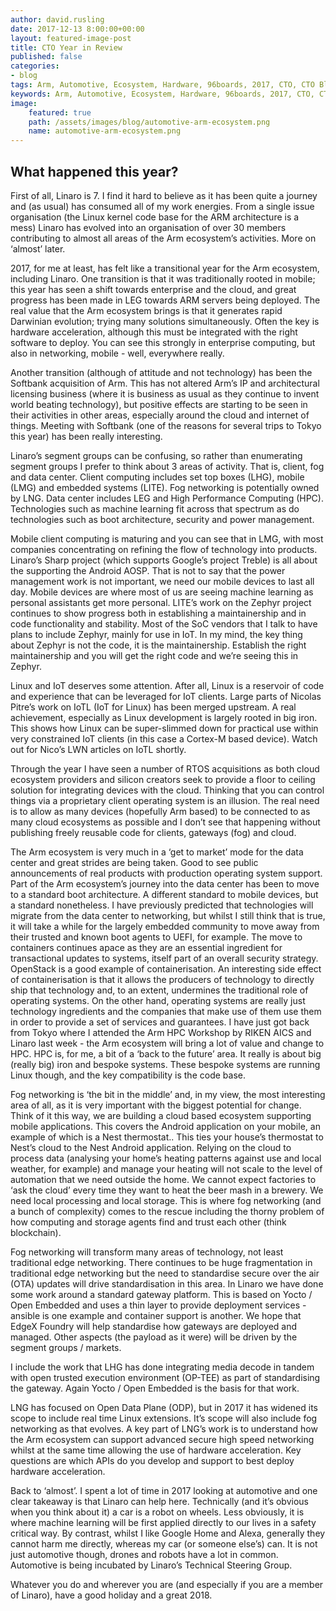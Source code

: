 ```yaml
---
author: david.rusling
date: 2017-12-13 8:00:00+00:00
layout: featured-image-post
title: CTO Year in Review
published: false
categories:
- blog
tags: Arm, Automotive, Ecosystem, Hardware, 96boards, 2017, CTO, CTO Blog
keywords: Arm, Automotive, Ecosystem, Hardware, 96boards, 2017, CTO, CTO Blog
image:
    featured: true
    path: /assets/images/blog/automotive-arm-ecosystem.png
    name: automotive-arm-ecosystem.png
---
```

## What happened this year? 

First of all, Linaro is 7. I find it hard to believe as it has been quite a journey and (as usual) has consumed all of my work energies. From a single issue organisation (the Linux kernel code base for the ARM architecture is a mess) Linaro has evolved into an organisation of over 30 members contributing to almost all areas of the Arm ecosystem’s activities. More on ‘almost’ later.

2017, for me at least, has felt like a transitional year for the Arm ecosystem, including Linaro. One transition is that it was traditionally rooted in mobile; this year has seen a shift towards enterprise and the cloud, and great progress has been made in LEG towards ARM servers being deployed. The real value that the Arm ecosystem brings is that it generates rapid Darwinian evolution; trying many solutions simultaneously. Often the key is hardware acceleration, although this must be integrated with the right software to deploy. You can see this strongly in enterprise computing, but also in networking, mobile - well, everywhere really. 

Another transition (although of attitude and not technology) has been the Softbank acquisition of Arm. This has not altered Arm’s IP and architectural licensing business (where it is business as usual as they continue to invent world beating technology), but positive effects are starting to be seen in their activities in other areas, especially around the cloud and internet of things. Meeting with Softbank (one of the reasons for several trips to Tokyo this year) has been really interesting.

Linaro’s segment groups can be confusing, so rather than enumerating segment groups I prefer to think about 3 areas of activity. That is, client, fog and data center. Client computing includes set top boxes (LHG), mobile (LMG) and embedded systems (LITE). Fog networking is potentially owned by LNG. Data center includes LEG and High Performance Computing (HPC). Technologies such as machine learning fit across that spectrum as do technologies such as boot architecture, security and power management.

Mobile client computing is maturing and you can see that in LMG, with most companies concentrating on refining the flow of technology into products. Linaro’s Sharp project (which supports Google’s project Treble) is all about the supporting the Android AOSP. That is not to say that the power management work is not important, we need our mobile devices to last all day. Mobile devices are where most of us are seeing machine learning as personal assistants get more personal. LITE’s work on the Zephyr project continues to show progress both in establishing a maintainership and in code functionality and stability. Most of the SoC vendors that I talk to have plans to include Zephyr, mainly for use in IoT. In my mind, the key thing about Zephyr is not the code, it is the maintainership. Establish the right maintainership and you will get the right code and we’re seeing this in Zephyr. 

Linux and IoT deserves some attention. After all, Linux is a reservoir of code and experience that can be leveraged for IoT clients. Large parts of Nicolas Pitre’s work on IoTL (IoT for Linux) has been merged upstream. A real achievement, especially as Linux development is largely rooted in big iron. This shows how Linux can be super-slimmed down for practical use within very constrained IoT clients (in this case a Cortex-M based device). Watch out for Nico’s LWN articles on IoTL shortly.

Through the year I have seen a number of RTOS acquisitions as both cloud ecosystem providers and silicon creators seek to provide a floor to ceiling solution for integrating devices with the cloud. Thinking that you can control things via a proprietary client operating system is an illusion. The real need is to allow as many devices (hopefully Arm based) to be connected to as many cloud ecosystems as possible and I don’t see that happening without publishing freely reusable code for clients, gateways (fog) and cloud.

The Arm ecosystem is very much in a ‘get to market’ mode for the data center and great strides are being taken. Good to see public announcements of real products with production operating system support. Part of the Arm ecosystem’s journey into the data center has been to move to a standard boot architecture. A different standard to mobile devices, but a standard nonetheless. I have previously predicted that technologies will migrate from the data center to networking, but whilst I still think that is true, it will take a while for the largely embedded community to move away from their trusted and known boot agents to UEFI, for example. The move to containers continues apace as they are an essential ingredient for transactional updates to systems, itself part of an overall security strategy. OpenStack is a good example of containerisation. An interesting side effect of containerisation is that it allows the producers of technology to directly ship that technology and, to an extent, undermines the traditional role of operating systems. On the other hand, operating systems are really just technology ingredients and the companies that make use of them use them in order to provide a set of services and guarantees. 
I have just got back from Tokyo where I attended the Arm HPC Workshop by RIKEN AICS and Linaro last week - the Arm ecosystem will bring a lot of value and change to HPC. HPC is, for me, a bit of a ‘back to the future’ area. It really is about big (really big) iron and bespoke systems. These bespoke systems are running Linux though, and the key compatibility is the code base.

Fog networking is ‘the bit in the middle’ and, in my view, the most interesting area of all, as it is very important with the biggest potential for change. Think of it this way, we are building a cloud based ecosystem supporting mobile applications. This covers the Android application on your mobile, an example of which is a Nest thermostat.. This ties your house’s thermostat to Nest’s cloud to the Nest Android application. Relying on the cloud to process data (analysing your home’s heating patterns against use and local weather, for example) and manage your heating will not scale to the level of automation that we need outside the home. We cannot expect factories to ‘ask the cloud’ every time they want to heat the beer mash in a brewery. We need local processing and local storage. This is where fog networking (and a bunch of complexity) comes to the rescue including the thorny problem of how computing and storage agents find and trust each other (think blockchain). 

Fog networking will transform many areas of technology, not least traditional edge networking.
There continues to be huge fragmentation in traditional edge networking but the need to standardise secure over the air (OTA) updates will drive standardisation in this area. In Linaro we have done some work around a standard gateway platform. This is based on Yocto / Open Embedded and uses a thin layer to provide deployment services - ansible is one example and container support is another. We hope that EdgeX Foundry will help standardise how gateways are deployed and managed. Other aspects (the payload as it were) will be driven by the segment groups / markets.

I include the work that LHG has done integrating media decode in tandem with open trusted execution environment (OP-TEE) as part of standardising the gateway. Again Yocto / Open Embedded is the basis for that work.

LNG has focused on Open Data Plane (ODP), but in 2017 it has widened its scope to include real time Linux extensions. It’s scope will also include fog networking as that evolves. A key part of LNG’s work is to understand how the Arm ecosystem can support advanced secure high speed networking whilst at the same time allowing the use of hardware acceleration. Key questions are which APIs do you develop and support to best deploy hardware acceleration.

Back to ‘almost’. I spent a lot of time in 2017 looking at automotive and one clear takeaway is that Linaro can help here. Technically (and it’s obvious when you think about it) a car is a robot on wheels. Less obviously, it is where machine learning will be first applied directly to our lives in a safety critical way. By contrast, whilst I like Google Home and Alexa, generally they cannot harm me directly, whereas my car (or someone else’s) can. It is not just automotive though, drones and robots have a lot in common. Automotive is being incubated by Linaro’s Technical Steering Group. 

Whatever you do and wherever you are (and especially if you are a member of Linaro), have a good holiday and a great 2018.
